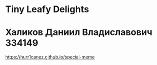 # Tiny Leafy Delights 
# Халиков Даниил Владиславович 334149
https://hurr1canez.github.io/special-meme
